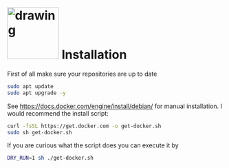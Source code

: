 # <img src="https://upload.wikimedia.org/wikipedia/commons/thumb/4/4e/Docker_%28container_engine%29_logo.svg/610px-Docker_%28container_engine%29_logo.svg.png" alt="drawing" width="120"/> Installation 

First of all make sure your repositories are up to date
```bash
sudo apt update
sudo apt upgrade -y
```
See https://docs.docker.com/engine/install/debian/ for manual installation. I would recommend the install script:
```bash
curl -fsSL https://get.docker.com -o get-docker.sh
sudo sh get-docker.sh
```
If you are curious what the script does you can execute it by
```bash
DRY_RUN=1 sh ./get-docker.sh
```